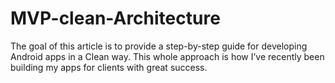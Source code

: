 # MVP-clean-Architecture
The goal of this article is to provide a step-by-step guide for developing Android apps in a Clean way. This whole approach is how I’ve recently been building my apps for clients with great success.
